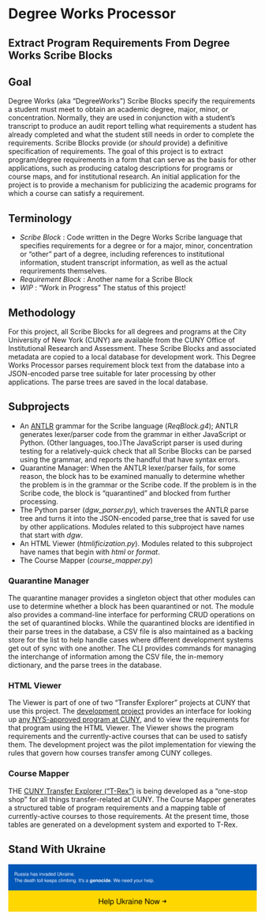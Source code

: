# Degree Works Processor
## Extract Program Requirements From Degree Works Scribe Blocks

## Goal
Degree Works (aka “DegreeWorks”) Scribe Blocks specify the requirements a student must meet to obtain an academic degree, major, minor, or concentration. Normally, they are used in conjunction with a student’s transcript to produce an audit report telling what requirements a student has already completed and what the student still needs in order to complete the requirements.
Scribe Blocks provide (or _should_ provide) a definitive specification of requirements. The goal of this project is to extract program/degree requirements in a form that can serve as the basis for other applications, such as producing catalog descriptions for programs or course maps, and for institutional research. An initial application for the project is to provide a mechanism for publicizing the academic programs for which a course can satisfy a requirement.

## Terminology
- _Scribe Block_
: Code written in the Degre Works Scribe language that specifies requirements for a degree or for a major, minor, concentration or “other” part of a degree, including references to institutional information, student transcript information, as well as the actual requrirements themselves.
- _Requirement Block_
: Another name for a Scribe Block
- _WIP_
: “Work in Progress” The status of this project!

## Methodology
For this project, all Scribe Blocks for all degrees and programs at the City University of New York (CUNY) are available from the CUNY Office of Institutional Research and Assessment. These Scribe Blocks and associated metadata are copied to a local database for development work. This Degree Works Processor parses requirement block text from the database into a JSON-encoded parse tree suitable for later processing by other applications. The parse trees are saved in the local database.

## Subprojects
- An [ANTLR](https://www.antlr.org/) grammar for the Scribe language (_ReqBlock.g4_); ANTLR generates lexer/parser code from the grammar in either JavaScript or Python. (Other languages, too.)The JavaScript parser is used during testing for a relatively-quick check that all Scribe Blocks can be parsed using the grammar, and reports the handful that have syntax errors.
- Quarantine Manager: When the ANTLR lexer/parser fails, for some reason, the block has to be examined manually to determine whether the problem is in the grammar or the Scribe code. If the problem is in the Scribe code, the block is “quarantined” and blocked from further processing.
- The Python parser (_dgw\_parser.py_), which traverses the ANTLR parse tree and turns it into the
JSON-encoded parse_tree that is saved for use by other applications. Modules related to this subproject have names that start with _dgw_.
- An HTML Viewer (_htmlificization.py_). Modules related to this subproject have names that begin with _html_ or _format_.
- The Course Mapper (_course\_mapper.py_)

### Quarantine Manager
The quarantine manager provides a singleton object that other modules can use to determine whether a block has been quarantined or not. The module also provides a command-line interface for performing CRUD operations on the set of quarantined blocks. While the quarantined blocks are identified in their parse trees in the database, a CSV file is also maintained as a backing store for the list to help handle cases where different development systems get out of sync with one another. The CLI provides commands for managing the interchange of information among the CSV file, the in-memory dictionary, and the parse trees in the database.

### HTML Viewer
The Viewer is part of one of two “Transfer Explorer” projects at CUNY that use this project. The [development project](https://github.com/cvickery/transfer-app/) provides an interface for looking up [any NYS-approved program at CUNY](https://transfer-app.qc.cuny.edu/requirements/), and to view the requirements for that program using the HTML Viewer.
The Viewer shows the program requirements and the currently-active courses that can be used to satisfy them. The development project was the pilot implementation for viewing the rules that govern how courses transfer among CUNY colleges.

### Course Mapper
THE [CUNY Transfer Explorer (“T-Rex”)](https://explorer.cuny.edu/) is being developed as a “one-stop shop” for all things transfer-related at CUNY. The Course Mapper generates a structured table of program requirements and a mapping table of currently-active courses to those requirements. At the present time, those tables are generated on a development system and exported to T-Rex.

## Stand With Ukraine
[![Stand With Ukraine](https://raw.githubusercontent.com/vshymanskyy/StandWithUkraine/main/banner2-direct.svg)](https://stand-with-ukraine.pp.ua)
